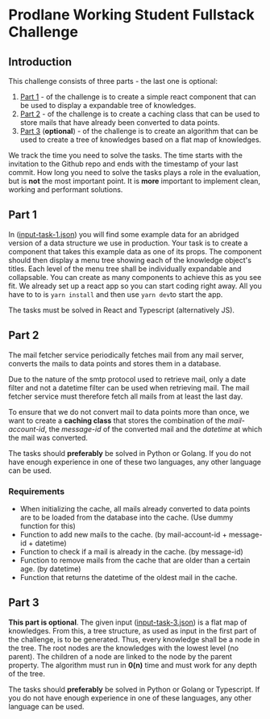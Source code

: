 # Prodlane Working Student Fullstack Challenge
## Introduction
This challenge consists of three parts - the last one is optional:
1. [Part 1](#part-1) - of the challenge is to create a simple react component that can be used to display a expandable tree of knowledges.
2. [Part 2](#part-2) - of the challenge is to create a caching class that can be used to store mails that have already been converted to data points.
3. [Part 3](#part-3) (**optional**) - of the challenge is to create an algorithm that can be used to create a tree of knowledges based on a flat map of knowledges.

We track the time you need to solve the tasks. The time starts with the invitation to the Github repo and ends with the timestamp of your last commit. 
How long you need to solve the tasks plays a role in the evaluation, but is **not** the most important point. It is **more** important to implement clean, working and performant solutions.

## Part 1
In ([input-task-1.json](./task-1/input-task-1.json)) you will find some example data for an abridged version of a data structure we use in production. Your task is to create a component that takes this example data as one of its props. The component should then display a menu tree showing each of the knowledge object's titles. Each level of the menu tree shall be individually expandable and collapsable. You can create as many components to achieve this as you see fit.
We already set up a react app so you can start coding right away. All you have to to is ```yarn install``` and then use ```yarn dev```to start the app.

The tasks must be solved in React and Typescript (alternatively JS).

## Part 2

The mail fetcher service periodically fetches mail from any mail server, converts the mails to data points and stores them in a database.

Due to the nature of the smtp protocol used to retrieve mail, only a date filter and not a datetime filter can be used when retrieving mail. The mail fetcher service must therefore fetch all mails from at least the last day.

To ensure that we do not convert mail to data points more than once, we want to create a **caching class** that stores the combination of the *mail-account-id*, the *message-id* of the converted mail and the *datetime* at which the mail was converted.

The tasks should **preferably** be solved in Python or Golang. If you do not have enough experience in one of these two languages, any other language can be used.

### Requirements
- When initializing the cache, all mails already converted to data points are to be loaded from the database into the cache. (Use dummy function for this)
- Function to add new mails to the cache. (by mail-account-id + message-id + datetime)
- Function to check if a mail is already in the cache. (by message-id)
- Function to remove mails from the cache that are older than a certain age. (by datetime)
- Function that returns the datetime of the oldest mail in the cache.

## Part 3
**This part is optional**. The given input ([input-task-3.json](./task-3/input-task-3.json)) is a flat map of knowledges. From this, a tree structure, as used as input in the first part of the challenge, is to be generated. 
Thus, every knowledge shall be a node in the tree. The root nodes are the knowledges with the lowest level (no parent). The children of a node are linked to the node by the parent property. The algorithm must run in **0(n)** time and must work for any depth of the tree.

The tasks should **preferably** be solved in Python or Golang or Typescript. If you do not have enough experience in one of these languages, any other language can be used.